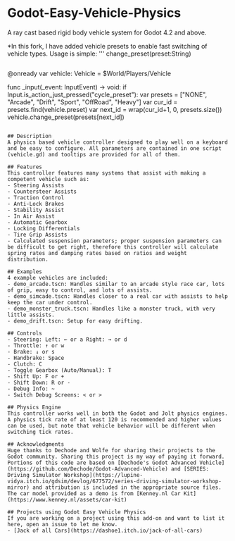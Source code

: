 # Godot-Easy-Vehicle-Physics
A ray cast based rigid body vehicle system for Godot 4.2 and above.

*In this fork, I have added vehicle presets to enable fast switching of vehicle types.
Usage is simple: 
'''
change_preset(preset:String)
```

```
@onready var vehicle: Vehicle = $World/Players/Vehicle

func _input(_event: InputEvent) -> void:
	if Input.is_action_just_pressed("cycle_preset"):
		var presets = ["NONE", "Arcade", "Drift", "Sport", "OffRoad", "Heavy"]
		var cur_id = presets.find(vehicle.preset) 
		var next_id = wrap(cur_id+1, 0, presets.size())
		vehicle.change_preset(presets[next_id])
```

## Description
A physics based vehicle controller designed to play well on a keyboard and be easy to configure. All parameters are contained in one script (vehicle.gd) and tooltips are provided for all of them.

## Features
This controller features many systems that assist with making a competent vehicle such as:
- Steering Assists
- Countersteer Assists
- Traction Control
- Anti-Lock Brakes
- Stability Assist
- In Air Assist
- Automatic Gearbox
- Locking Differentials
- Tire Grip Assists
- Calculated suspension parameters; proper suspension parameters can be difficult to get right, therefore this controller will calculate spring rates and damping rates based on ratios and weight distribution.

## Examples
4 example vehicles are included:
- demo_arcade.tscn: Handles similar to an arcade style race car, lots of grip, easy to control, and lots of assists.
- demo_simcade.tscn: Handles closer to a real car with assists to help keep the car under control.
- demo_monster_truck.tscn: Handles like a monster truck, with very little assists.
- demo_drift.tscn: Setup for easy drifting.

## Controls
- Steering: Left: ← or a Right: → or d
- Throttle: ↑ or w
- Brake: ↓ or s
- Handbrake: Space
- Clutch: C
- Toggle Gearbox (Auto/Manual): T
- Shift Up: F or +
- Shift Down: R or -
- Debug Info: ~
- Switch Debug Screens: < or >

## Physics Engine
This controller works well in both the Godot and Jolt physics engines. A physics tick rate of at least 120 is recommended and higher values can be used, but note that vehicle behavior will be different when switching tick rates.

## Acknowledgments
Huge thanks to Dechode and Wolfe for sharing their projects to the Godot community. Sharing this project is my way of paying it forward. Portions of this code are based on [Dechode's Godot Advanced Vehicle](https://github.com/Dechode/Godot-Advanced-Vehicle) and [SERIES: Driving Simulator Workshop](https://lupine-vidya.itch.io/gdsim/devlog/677572/series-driving-simulator-workshop-mirror) and attribution is included in the appropriate source files.
The car model provided as a demo is from [Kenney.nl Car Kit](https://www.kenney.nl/assets/car-kit)

## Projects using Godot Easy Vehicle Physics
If you are working on a project using this add-on and want to list it here, open an issue to let me know.
- [Jack of all Cars](https://dashoe1.itch.io/jack-of-all-cars)

